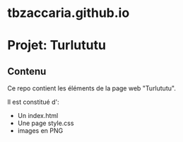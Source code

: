 # tbzaccaria.github.io
# Projet: Turlututu

## Contenu
Ce repo contient les éléments de la page web "Turlututu".

Il est constitué d':
* Un index.html
* Une page style.css
* images en PNG

